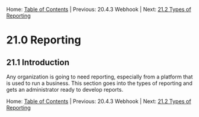 Home: [Table of Contents](../README "Table of Contents") | Previous: 20.4.3 Webhook | Next: [21.2 Types of Reporting](types "Types of Reporting")

# 21.0 Reporting

## 21.1 Introduction

Any organization is going to need reporting, especially from a platform that is used to run a business. This section goes into the types of reporting and gets an administrator ready to develop reports.

Home: [Table of Contents](../README "Table of Contents") | Previous: 20.4.3 Webhook | Next: [21.2 Types of Reporting](types "Types of Reporting")
